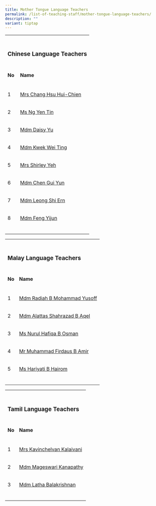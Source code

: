 ```yaml
---
title: Mother Tongue Language Teachers
permalink: /list-of-teaching-staff/mother-tongue-language-teachers/
description: ""
variant: tiptap
---
```

<table style="minWidth: 50px">
<colgroup>
<col>
<col>
</colgroup>
<tbody>
<tr>
<td rowspan="1" colspan="1">
<p></p>
</td>
<td rowspan="1" colspan="1">
<p></p>
</td>
</tr>
<tr>
<td rowspan="1" colspan="2">
<h3><strong>Chinese Language Teachers</strong></h3>
</td>
</tr>
<tr>
<td rowspan="1" colspan="1">
<h4><strong>No</strong></h4>
</td>
<td rowspan="1" colspan="1">
<h4><strong>Name</strong></h4>
</td>
</tr>
<tr>
<td rowspan="1" colspan="1">
<p>1</p>
</td>
<td rowspan="1" colspan="1">
<p><a href="mailto:hsu_hui-chien@schools.gov.sg" rel="noopener noreferrer nofollow" target="_blank">Mrs Chang Hsu Hui-Chien</a>
</p>
</td>
</tr>
<tr>
<td rowspan="1" colspan="1">
<p>2</p>
</td>
<td rowspan="1" colspan="1">
<p><a href="mailto:ng_yen_tin@schools.gov.sg" rel="noopener noreferrer nofollow" target="_blank">Ms Ng Yen Tin</a>
</p>
</td>
</tr>
<tr>
<td rowspan="1" colspan="1">
<p>3</p>
</td>
<td rowspan="1" colspan="1">
<p><a href="mailto:yu_xiaocheng@moe.edu.sg" rel="noopener noreferrer nofollow" target="_blank">Mdm Daisy Yu</a>
</p>
</td>
</tr>
<tr>
<td rowspan="1" colspan="1">
<p>4</p>
</td>
<td rowspan="1" colspan="1">
<p><a href="mailto:kwek_wei_ting@schools.gov.sg" rel="noopener noreferrer nofollow" target="_blank">Mdm Kwek Wei Ting</a>
</p>
</td>
</tr>
<tr>
<td rowspan="1" colspan="1">
<p>5</p>
</td>
<td rowspan="1" colspan="1">
<p><a href="mailto:ng_ai_li_shirleywijaya@schools.gov.sg" rel="noopener noreferrer nofollow" target="_blank">Mrs Shirley Yeh</a>
</p>
</td>
</tr>
<tr>
<td rowspan="1" colspan="1">
<p>6</p>
</td>
<td rowspan="1" colspan="1">
<p><a href="mailto:chen_guiyun@schools.gov.sg" rel="noopener noreferrer nofollow" target="_blank">Mdm&nbsp;Chen Gui Yun</a>
</p>
</td>
</tr>
<tr>
<td rowspan="1" colspan="1">
<p>7</p>
</td>
<td rowspan="1" colspan="1">
<p><a href="mailto:leong_shi_ern@schools.gov.sg" rel="noopener noreferrer nofollow" target="_blank">Mdm&nbsp;Leong Shi Ern</a>
</p>
</td>
</tr>
<tr>
<td rowspan="1" colspan="1">
<p>8</p>
</td>
<td rowspan="1" colspan="1">
<p><a href="mailto:feng_yijun@schools.gov.sg" rel="noopener noreferrer nofollow" target="_blank">Mdm&nbsp;Feng Yijun</a>
</p>
</td>
</tr>
<tr>
<td rowspan="1" colspan="1">
<p></p>
</td>
<td rowspan="1" colspan="1">
<p></p>
</td>
</tr>
</tbody>
</table>
<table style="minWidth: 50px">
<colgroup>
<col>
<col>
</colgroup>
<tbody>
<tr>
<td rowspan="1" colspan="1">
<p></p>
</td>
<td rowspan="1" colspan="1">
<p></p>
</td>
</tr>
<tr>
<td rowspan="1" colspan="2">
<h3><strong>Malay Language Teachers</strong></h3>
</td>
</tr>
<tr>
<td rowspan="1" colspan="1">
<h4><strong>No</strong></h4>
</td>
<td rowspan="1" colspan="1">
<h4><strong>Name</strong></h4>
</td>
</tr>
<tr>
<td rowspan="1" colspan="1">
<p>1</p>
</td>
<td rowspan="1" colspan="1">
<p><a href="mailto:radiah_mohammad_yusoff@schools.gov.sg" rel="noopener noreferrer nofollow" target="_blank">Mdm Radiah&nbsp;B Mohammad Yusoff</a>
</p>
</td>
</tr>
<tr>
<td rowspan="1" colspan="1">
<p>2</p>
</td>
<td rowspan="1" colspan="1">
<p><a href="mailto:alattas_shahrazad_aqel@schools.gov.sg" rel="noopener noreferrer nofollow" target="_blank">Mdm&nbsp;Alattas Shahrazad B Aqel</a>
</p>
</td>
</tr>
<tr>
<td rowspan="1" colspan="1">
<p>3</p>
</td>
<td rowspan="1" colspan="1">
<p><a href="mailto:nurul_hafiqa_osman@schools.gov.sg" rel="noopener noreferrer nofollow" target="_blank">Ms Nurul Hafiqa B Osman</a>
</p>
</td>
</tr>
<tr>
<td rowspan="1" colspan="1">
<p>4</p>
</td>
<td rowspan="1" colspan="1">
<p><a href="mailto:muhammad_firdaus_amir@schools.gov.sg" rel="noopener noreferrer nofollow" target="_blank">Mr Muhammad Firdaus B Amir</a>
</p>
</td>
</tr>
<tr>
<td rowspan="1" colspan="1">
<p>5</p>
</td>
<td rowspan="1" colspan="1">
<p><a href="mailto:hariyati_hairom@schools.gov.sg" rel="noopener noreferrer nofollow" target="_blank">Ms Hariyati B Hairom</a>
</p>
</td>
</tr>
<tr>
<td rowspan="1" colspan="1">
<p></p>
</td>
<td rowspan="1" colspan="1">
<p></p>
</td>
</tr>
</tbody>
</table>
<table style="minWidth: 50px">
<colgroup>
<col>
<col>
</colgroup>
<tbody>
<tr>
<td rowspan="1" colspan="1">
<p></p>
</td>
<td rowspan="1" colspan="1">
<p></p>
</td>
</tr>
<tr>
<td rowspan="1" colspan="2">
<h3><strong>Tamil Language Teachers</strong></h3>
</td>
</tr>
<tr>
<td rowspan="1" colspan="1">
<h4><strong>No</strong></h4>
</td>
<td rowspan="1" colspan="1">
<h4><strong>Name</strong></h4>
</td>
</tr>
<tr>
<td rowspan="1" colspan="1">
<p>1</p>
</td>
<td rowspan="1" colspan="1">
<p><a href="mailto:kavinchelvan_kalaivani@schools.gov.sg" rel="noopener noreferrer nofollow" target="_blank">Mrs Kavinchelvan Kalaivani</a>
</p>
</td>
</tr>
<tr>
<td rowspan="1" colspan="1">
<p>2</p>
</td>
<td rowspan="1" colspan="1">
<p><a href="mailto:mageswari_kanapathy@schools.gov.sg" rel="noopener noreferrer nofollow" target="_blank">Mdm Mageswari Kanapathy</a>
</p>
</td>
</tr>
<tr>
<td rowspan="1" colspan="1">
<p>3</p>
</td>
<td rowspan="1" colspan="1">
<p><a href="mailto:latha_balakrishnan@schools.gov.sg" rel="noopener noreferrer nofollow" target="_blank">Mdm Latha Balakrishnan</a>
</p>
</td>
</tr>
<tr>
<td rowspan="1" colspan="1">
<p></p>
</td>
<td rowspan="1" colspan="1">
<p></p>
</td>
</tr>
</tbody>
</table>
<p></p>
